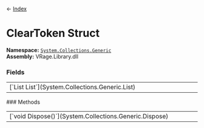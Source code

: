 ← [Index](index)
# ClearToken Struct
**Namespace:** [`System.Collections.Generic`](System.Collections.Generic)  
**Assembly:** VRage.Library.dll  
### Fields
<table style="width:100%;display:table">
<tr><td>[`List<T> List`](System.Collections.Generic.List)</td><td></td></tr>
</table>
### Methods
<table style="width:100%;display:table">
<tr><td>[`void Dispose()`](System.Collections.Generic.Dispose)</td><td></td></tr>
</table>
